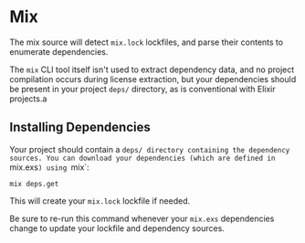 # Mix

The mix source will detect `mix.lock` lockfiles, and parse their contents to enumerate dependencies.

The `mix` CLI tool itself isn't used to extract dependency data, and no project compilation occurs during license extraction, but your dependencies should be present in your project `deps/` directory, as is conventional with Elixir projects.a

## Installing Dependencies

Your project should contain a `deps/ directory containing the dependency sources. You can download your dependencies (which are defined in `mix.exs`) using `mix`:

```
mix deps.get
```

This will create your `mix.lock` lockfile if needed.

Be sure to re-run this command whenever your `mix.exs` dependencies change to update your lockfile and dependency sources.